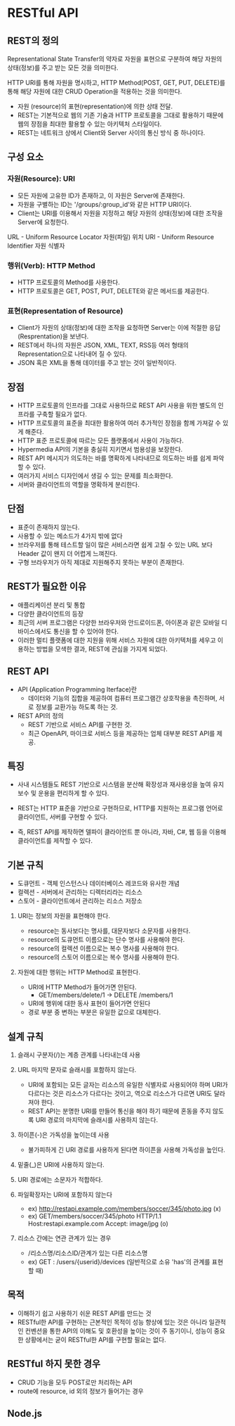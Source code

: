 # RESTful API

## REST의 정의

Representational State Transfer의 약자로 자원을 표현으로 구분하여 해당 자원의 상태(정보)를 주고 받는 모든 것을 의미한다.

HTTP URI를 통해 자원을 명시하고, HTTP Method(POST, GET, PUT, DELETE)를 통해 해당 자원에 대한 CRUD Operation을 적용하는 것을 의미한다.

- 자원 (resource)의 표현(representation)에 의한 상태 전달.
- REST는 기본적으로 웹의 기존 기술과 HTTP 프로토콜을 그대로 활용하기 때문에 웹의 장점을 최대한 활용할 수 있는 아키텍처 스타일이다.
- REST는 네트워크 상에서 Client와 Server 사이의 통신 방식 중 하나이다.

## 구성 요소

### 자원(Resource): URI

- 모든 자원에 고유한 ID가 존재하고, 이 자원은 Server에 존재한다.
- 자원을 구별하는 ID는 '/groups/:group_id'와 같은 HTTP URI이다.
- Client는 URI를 이용해서 자원을 지정하고 해당 자원의 상태(정보)에 대한 조작을 Server에 요청한다.

URL - Uniform Resource Locator 자원(파일) 위치
URI - Uniform Resource Identifier 자원 식별자

### 행위(Verb): HTTP Method

- HTTP 프로토콜의 Method를 사용한다.
- HTTP 프로토콜은 GET, POST, PUT, DELETE와 같은 메서드를 제공한다.

### 표현(Representation of Resource)

- Client가 자원의 상태(정보)에 대한 조작을 요청하면 Server는 이에 적절한 응답(Resprentation)을 보낸다.
- REST에서 하나의 자원은 JSON, XML, TEXT, RSS등 여러 형태의 Representation으로 나타내어 질 수 있다.
- JSON 혹은 XML을 통해 데이터를 주고 받는 것이 일반적이다.

## 장점

- HTTP 프로토콜의 인프라를 그대로 사용하므로 REST API 사용을 위한 별도의 인프라를 구축할 필요가 없다.
- HTTP 프로토콜의 표준을 최대한 활용하여 여러 추가적인 장점을 함께 가져갈 수 있게 해준다.
- HTTP 표준 프로토콜에 따르는 모든 플랫폼에서 사용이 가능하다.
- Hypermedia API의 기본을 충실히 지키면서 범용성을 보장한다.
- REST API 메시지가 의도하는 바를 명확하게 나타내므로 의도하는 바를 쉽게 파악할 수 있다.
- 여러가지 서비스 디자인에서 생길 수 있는 문제를 최소화한다.
- 서버와 클라이언트의 역할을 명확하게 분리한다.

## 단점

- 표준이 존재하지 않는다.
- 사용할 수 있는 메소드가 4가지 밖에 없다
- 브라우저를 통해 테스트할 일이 많은 서비스라면 쉽게 고칠 수 있는 URL 보다 Header 값이 왠지 더 어렵게 느껴진다.
- 구형 브라우저가 아직 제대로 지원해주지 못하는 부분이 존재한다.

## REST가 필요한 이유

- 애플리케이션 분리 및 통합
- 다양한 클라이언트의 등장
- 최근의 서버 프로그램은 다양한 브라우저와 안드로이드폰, 아이폰과 같은 모바일 디바이스에서도 통신을 할 수 있어야 한다.
- 이러한 멀티 플랫폼에 대한 지원을 위해 서비스 자원에 대한 아키텍처를 세우고 이용하는 방법을 모색한 결과, REST에 관심을 가지게 되었다.

## REST API

- API (Application Programming Iterface)란
  - 데이터와 기능의 집합을 제공하여 컴퓨터 프로그램간 상호작용을 촉진하며, 서로 정보를 교환가능 하도록 하는 것.
- REST API의 정의
  - REST 기반으로 서비스 API를 구현한 것.
  - 최근 OpenAPI, 마이크로 서비스 등을 제공하는 업체 대부분 REST API를 제공.

## 특징

- 사내 시스템들도 REST 기반으로 시스템을 분산해 확장성과 재사용성을 높여 유지보수 및 운용을 편리하게 할 수 있다.

- REST는 HTTP 표준을 기반으로 구현하므로, HTTP를 지원하는 프로그램 언어로 클라이언트, 서버를 구현할 수 있다.

- 즉, REST API를 제작하면 델파이 클라이언트 뿐 아니라, 자바, C#, 웹 등을 이용해 클라이언트를 제작할 수 있다.

## 기본 규칙

- 도큐먼트 - 객체 인스턴스나 데이터베이스 레코드와 유사한 개념
- 컬렉션 - 서버에서 관리하는 디렉터리라는 리소스
- 스토어 - 클라이언트에서 관리하는 리소스 저장소

1. URI는 정보의 자원을 표현해야 한다.

   - resource는 동사보다는 명사를, 대문자보다 소문자를 사용한다.
   - resource의 도큐먼트 이름으로는 단수 명사를 사용해야 한다.
   - resource의 컬렉션 이름으로는 복수 명사를 사용해야 한다.
   - resource의 스토어 이름으로는 복수 명사를 사용해야 한다.

2. 자원에 대한 행위는 HTTP Method로 표현한다.
   - URI에 HTTP Method가 들어가면 안된다.
     - GET/members/delete/1 -> DELETE /members/1
   - URI에 행위에 대한 동사 표현이 들어가면 안된다
   - 경로 부분 중 변하는 부분은 유일한 값으로 대체한다.

## 설계 규칙

1. 슬래시 구분자(/)는 계층 관계를 나타내는데 사용

2. URL 마지막 문자로 슬래시를 포함하지 않는다.

   - URI에 포함되는 모든 글자는 리소스의 유일한 식별자로 사용되어야 하며 URI가 다르다는 것은 리소스가 다르다는 것이고, 역으로 리소스가 다르면 URI도 달라져야 한다.
   - REST API는 분명한 URI를 만들어 통신을 해야 하기 때문에 혼동을 주지 않도록 URI 경로의 마지막에 슬래시를 사용하지 않는다.

3. 하이픈(-)은 가독성을 높이는데 사용

   - 불가피하게 긴 URI 경로를 사용하게 된다면 하이픈을 사용해 가독성을 높인다.

4. 밑줄(\_)은 URI에 사용하지 않는다.

5. URI 경로에는 소문자가 적합하다.

6. 파일확장자는 URI에 포함하지 않는다

   - ex) http://restapi.example.com/members/soccer/345/photo.jpg (x)
   - ex) GET/members/soccer/345/photo HTTP/1.1 Host:restapi.example.com Accept: image/jpg (o)

7. 리소스 간에는 연관 관계가 있는 경우
   - /리소스명/리소스ID/관계가 있는 다른 리소스명
   - ex) GET : /users/{userid}/devices (일반적으로 소유 'has'의 관계를 표현할 때)

## 목적

- 이해하기 쉽고 사용하기 쉬운 REST API를 만드는 것
- RESTful한 API를 구현하는 근본적인 목적이 성능 향상에 있는 것은 아니라 일관적인 컨벤션을 통한 API의 이해도 및 호환성을 높이는 것이 주 동기이니, 성능이 중요한 상황에서는 굳이 RESTful한 API를 구현할 필요는 없다.

## RESTful 하지 못한 경우

- CRUD 기능을 모두 POST로만 처리하는 API
- route에 resource, id 외의 정보가 들어가는 경우

## Node.js
